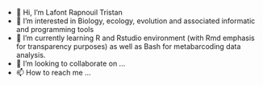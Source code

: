 - 👋 Hi, I’m Lafont Rapnouil Tristan
- 👀 I’m interested in Biology, ecology, evolution and associated informatic and programming tools
- 🌱 I’m currently learning R and Rstudio environment (with Rmd emphasis for transparency purposes) as well as Bash for metabarcoding data analysis.
- 💞️ I’m looking to collaborate on ...
- 📫 How to reach me ...

<!---
LafontRapnouilTristan/LafontRapnouilTristan is a ✨ special ✨ repository because its `README.md` (this file) appears on your GitHub profile.
You can click the Preview link to take a look at your changes.
--->
